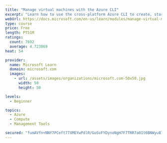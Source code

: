 ```yaml
---
title: "Manage virtual machines with the Azure CLI"
excerpt: "Learn how to use the cross-platform Azure CLI to create, start, stop, and perform other management tasks related to virtual machines in Azure."
webUrl: https://docs.microsoft.com/en-us/learn/modules/manage-virtual-machines-with-azure-cli/
type: course
price: Free
length: PT51M
ratings:
  count: 7692
  average: 4.723869
heat: 54

provider:
  name: Microsoft Learn
  domain: microsoft.com
  images:
    - url: /assets/images/organizations/microsoft.com-50x50.jpg
      width: 50
      height: 50

levels:
  - Beginner

topics:
  - Azure
  - Compute
  - Management Tools

secured: "fumAVfn+NNY7PCeft77XMEYwPdlR/GoSvFYDynoNgH7F7TRR7a01t6BNWyu8lkI1+oeJo4YywBhElI1wThW13vphjxGqtIARzgJ6riU5Wsv9XlVuSoOYyDDiTRlEU7dxYlRN+32NYI9eFehMiWQc8W0HGl9oSgwk10rZTana/MFpnHDrXRXYmDxQfTxDIG9flTkLDQqXjAsEp0VX/wweoYAQaj/OIg04PW6r9fVZaCvNYz3oaKY12Yrzbm+M9ZPG8qwRKmE+Uj29isWCferXPcU1VzthF1cZbKNuinP74xKeZnI8a9p9DQ+mW1o7vGfmlfCrLnAxkA69bHJBEKScl9tZZRyQtjlP+WbP/lNoVUDIgQLbWZw3+mgzbStXgN1r9XlROwxTnABdT6fiIWp06fxaPrg+S5KSqnOOUYliRCQ=;46rNxZaFDJwuCclXGMVLpQ=="
---
```


